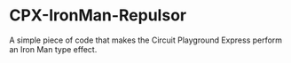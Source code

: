 # CPX-IronMan-Repulsor
 A simple piece of code that makes the Circuit Playground Express perform an Iron Man type effect.
